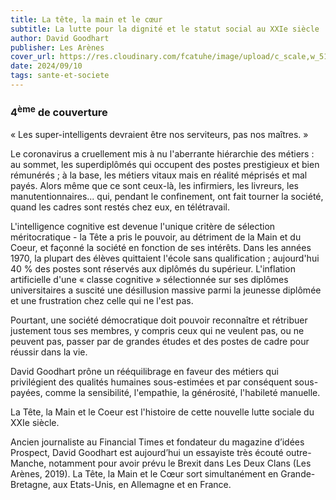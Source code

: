 ```yaml
---
title: La tête, la main et le cœur
subtitle: La lutte pour la dignité et le statut social au XXIe siècle
author: David Goodhart
publisher: Les Arènes
cover_url: https://res.cloudinary.com/fcatuhe/image/upload/c_scale,w_512/v1711899163/raphaele-rodellar.fr/bibliotheque/9791037502490.jpg
date: 2024/09/10
tags: sante-et-societe
---
```


### 4<sup>ème</sup> de couverture

« Les super-intelligents devraient être nos serviteurs, pas nos maîtres. »

Le coronavirus a cruellement mis à nu l'aberrante hiérarchie des métiers : au sommet, les superdiplômés qui occupent des postes prestigieux et bien rémunérés ; à la base, les métiers vitaux mais en réalité méprisés et mal payés. Alors même que ce sont ceux-là, les infirmiers, les livreurs, les manutentionnaires... qui, pendant le confinement, ont fait tourner la société, quand les cadres sont restés chez eux, en télétravail.

L'intelligence cognitive est devenue l'unique critère de sélection méritocratique - la Tête a pris le pouvoir, au détriment de la Main et du Coeur, et façonné la société en fonction de ses intérêts. Dans les années 1970, la plupart des élèves quittaient l'école sans qualification ; aujourd'hui 40 % des postes sont réservés aux diplômés du supérieur. L'inflation artificielle d'une « classe cognitive » sélectionnée sur ses diplômes universitaires a suscité une désillusion massive parmi la jeunesse diplômée et une frustration chez celle qui ne l'est pas.

Pourtant, une société démocratique doit pouvoir reconnaître et rétribuer justement tous ses membres, y compris ceux qui ne veulent pas, ou ne peuvent pas, passer par de grandes études et des postes de cadre pour réussir dans la vie.

David Goodhart prône un rééquilibrage en faveur des métiers qui privilégient des qualités humaines sous-estimées et par conséquent sous-payées, comme la sensibilité, l'empathie, la générosité, l'habileté manuelle.

La Tête, la Main et le Coeur est l'histoire de cette nouvelle lutte sociale du XXIe siècle.

Ancien journaliste au Financial Times et fondateur du magazine d’idées Prospect, David Goodhart est aujourd’hui un essayiste très écouté outre-Manche, notamment pour avoir prévu le Brexit dans Les Deux Clans (Les Arènes, 2019). La Tête, la Main et le Cœur sort simultanément en Grande-Bretagne, aux Etats-Unis, en Allemagne et en France.
